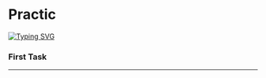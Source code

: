 # Practic
[![Typing SVG](https://readme-typing-svg.herokuapp.com?color=%2336BCF7&lines=All+my+practice+works)](https://git.io/typing-svg)

### First Task ###
-------------------------

